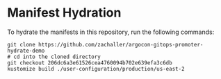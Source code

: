 # Manifest Hydration

To hydrate the manifests in this repository, run the following commands:

```shell
git clone https://github.com/zachaller/argocon-gitops-promoter-hydrate-demo
# cd into the cloned directory
git checkout 206dc6a3e61526cea4760094b702e639efa3c6db
kustomize build ./user-configuration/production/us-east-2
```
